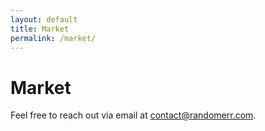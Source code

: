 ```yaml
---
layout: default
title: Market
permalink: /market/
---
```


# Market

Feel free to reach out via email at [contact@randomerr.com](mailto:contact@randomerr.com).




<script>
<title>Secure Checkout</title>
<link rel="stylesheet" href="{{ site.baseurl }}/assets/css/stripe.css">
<div class="payment-container">
   <h2>Complete Your Purchase</h2>
   <form id="payment-form" aria-label="Payment Form">
      <label for="card-element" class="form-label">Credit or debit card</label>
      <div id="card-element" class="card-input"></div>
      <small id="card-help" class="form-text">Your card details are securely encrypted.</small>
      <button id="submit-button" aria-label="Pay Now">Pay Now</button>
      <div id="spinner" class="spinner hidden" aria-hidden="true"></div>
      <div id="card-errors" role="alert" aria-live="polite"></div>
   </form>
</div>
</script>
<script src="https://js.stripe.com/v3/"></script>
<script src="{{ site.baseurl }}/server/stripe_checkout.js">
<script src="{{ site.baseurl }}/server/server.js">
